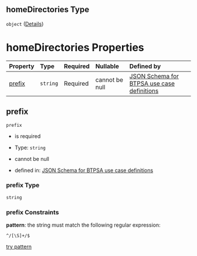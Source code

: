 ## homeDirectories Type

`object` ([Details](btpsa-usecase-properties-services-items-allof-1-then-allof-41-then-allof-6-then-properties-parameters-properties-data-properties-filecontainer-properties-capabilities-properties-homedirectories.md))

# homeDirectories Properties

| Property          | Type     | Required | Nullable       | Defined by                                                                                                                                                                                                                                                                                                                                                                                                                                                                              |
| :---------------- | :------- | :------- | :------------- | :-------------------------------------------------------------------------------------------------------------------------------------------------------------------------------------------------------------------------------------------------------------------------------------------------------------------------------------------------------------------------------------------------------------------------------------------------------------------------------------- |
| [prefix](#prefix) | `string` | Required | cannot be null | [JSON Schema for BTPSA use case definitions](btpsa-usecase-properties-services-items-allof-1-then-allof-41-then-allof-6-then-properties-parameters-properties-data-properties-filecontainer-properties-capabilities-properties-homedirectories-properties-prefix.md "undefined#/properties/services/items/allOf/1/then/allOf/41/then/allOf/6/then/properties/parameters/properties/data/properties/fileContainer/properties/capabilities/properties/homeDirectories/properties/prefix") |

## prefix



`prefix`

*   is required

*   Type: `string`

*   cannot be null

*   defined in: [JSON Schema for BTPSA use case definitions](btpsa-usecase-properties-services-items-allof-1-then-allof-41-then-allof-6-then-properties-parameters-properties-data-properties-filecontainer-properties-capabilities-properties-homedirectories-properties-prefix.md "undefined#/properties/services/items/allOf/1/then/allOf/41/then/allOf/6/then/properties/parameters/properties/data/properties/fileContainer/properties/capabilities/properties/homeDirectories/properties/prefix")

### prefix Type

`string`

### prefix Constraints

**pattern**: the string must match the following regular expression:&#x20;

```regexp
^/[\S]+/$
```

[try pattern](https://regexr.com/?expression=%5E%2F%5B%5CS%5D%2B%2F%24 "try regular expression with regexr.com")
